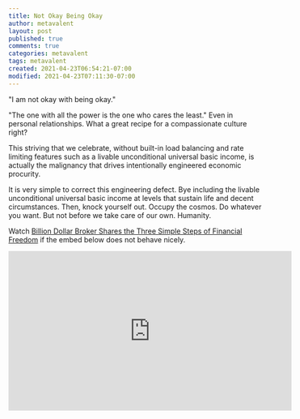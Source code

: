 ```yaml
---
title: Not Okay Being Okay
author: metavalent
layout: post
published: true
comments: true
categories: metavalent
tags: metavalent
created: 2021-04-23T06:54:21-07:00
modified: 2021-04-23T07:11:30-07:00
---
```


"I am not okay with being okay."

"The one with all the power is the one who cares the least." Even in personal relationships. What a great recipe for a compassionate culture right?

This striving that we celebrate, without built-in load balancing and rate limiting features such as a livable unconditional universal basic income, is actually the malignancy that drives intentionally engineered economic procurity.

It is very simple to correct this engineering defect. Bye including the livable unconditional universal basic income at levels that sustain life and decent circumstances. Then, knock yourself out. Occupy the cosmos. Do whatever you want. But not before we take care of our own. Humanity.

Watch [Billion Dollar Broker Shares the Three Simple Steps of Financial Freedom](https://youtu.be/vJJbJ-98scs) if the embed below does not behave nicely. 

<div class="embed-container"><iframe loading="lazy" width="560" height="315" src="https://www.youtube.com/embed/vJJbJ-98scs" title="YouTube video player" frameborder="0" allow="accelerometer; autoplay; clipboard-write; encrypted-media; gyroscope; picture-in-picture" allowfullscreen></iframe></div>
